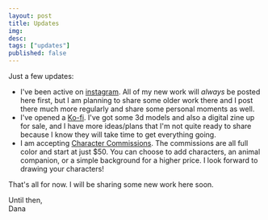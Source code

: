 ```yaml
---
layout: post
title: Updates
img:
desc:
tags: ["updates"]
published: false
---
```


Just a few updates:

- I've been active on [instagram](http://www.instagram.com/danaamundsen). All of my new work will *always* be posted here first, but I am planning to share some older work there and I post there much more regularly and share some personal moments as well.
- I've opened a [Ko-fi](http://www.ko-fi.com/danaamundsen). I've got some 3d models and also a digital zine up for sale, and I have more ideas/plans that I'm not quite ready to share because I know they will take time to get everything going.
- I am accepting [Character Commissions](/commissions/). The commissions are all full color and start at just $50. You can choose to add characters, an animal companion, or a simple background for a higher price. I look forward to drawing your characters!

That's all for now. I will be sharing some new work here soon.

Until then,  
Dana
